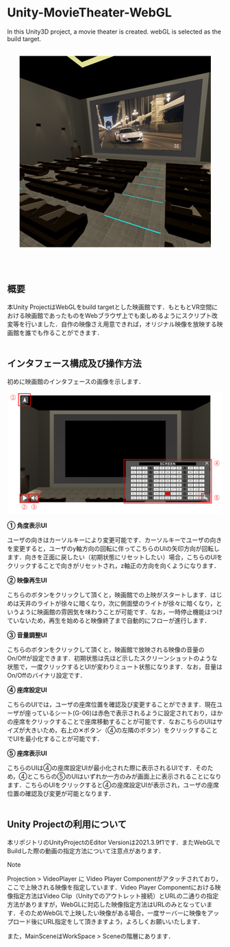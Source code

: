 # Unity-MovieTheater-WebGL
In this Unity3D project, a movie theater is created. webGL is selected as the build target.
<br><br>
<p align="center">
  <img src="Document/MovieTheater_Screenshot1.png" />
</p>
<br><br>



## 概要
本Unity ProjectはWebGLをbuild targetとした映画館です．もともとVR空間における映画館であったものをWebブラウザ上でも楽しめるようにスクリプト改変等を行いました．自作の映像さえ用意できれば，オリジナル映像を放映する映画館を誰でも作ることができます．
<br><br>



## インタフェース構成及び操作方法
初めに映画館のインタフェースの画像を示します．
<br><br>
![MovieTheaterのインタフェース](Document/MovieTheater_Screenshot2.png)
<br>

**① 角度表示UI**

ユーザの向きはカーソルキーにより変更可能です．カーソルキーでユーザの向きを変更すると，ユーザのy軸方向の回転に伴ってこちらのUIの矢印方向が回転します．向きを正面に戻したい（初期状態にリセットしたい）場合，こちらのUIをクリックすることで向きがリセットされ，z軸正の方向を向くようになります．

**② 映像再生UI**

こちらのボタンをクリックして頂くと，映画館での上映がスタートします．はじめは天井のライトが徐々に暗くなり，次に側面壁のライトが徐々に暗くなり，というように映画館の雰囲気を味わうことが可能です．なお，一時停止機能はつけていないため，再生を始めると映像終了まで自動的にフローが進行します．

**③ 音量調整UI**

こちらのボタンをクリックして頂くと，映画館で放映される映像の音量のOn/Offが設定できます．初期状態は先ほど示したスクリーンショットのような状態で，一度クリックするとUIが変わりミュート状態になります．なお，音量はOn/Offのバイナリ設定です．

**④ 座席設定UI**

こちらのUIでは，ユーザの座席位置を確認及び変更することができます．現在ユーザが座っているシート(G-06)は赤色で表示されるように設定されており，ほかの座席をクリックすることで座席移動することが可能です．なおこちらのUIはサイズが大きいため，右上の✕ボタン（④の左隣のボタン）をクリックすることでUIを最小化することが可能です．

**⑤ 座席表示UI**

こちらのUIは④の座席設定UIが最小化された際に表示されるUIです．そのため，④とこちらの⑤のUIはいずれか一方のみが画面上に表示されることになります．こちらのUIをクリックすると④の座席設定UIが表示され，ユーザの座席位置の確認及び変更が可能となります．
<br><br>



## Unity Projectの利用について
本リポジトリのUnityProjectのEditor Versionは2021.3.9f1です．またWebGLでBuildした際の動画の指定方法について注意点があります．

> [!Note]
> Projection > VideoPlayer に Video Player Componentがアタッチされており，ここで上映される映像を指定しています．Video Player Componentにおける映像指定方法はVideo Clip（Unityでのアウトレット接続）とURLの二通りの指定方法がありますが，WebGLに対応した映像指定方法はURLのみとなっています．そのためWebGLで上映したい映像がある場合，一度サーバーに映像をアップロード後にURL指定をして頂きますよう，よろしくお願いいたします．

また，MainSceneはWorkSpace > Sceneの階層にあります．
<br><br>

